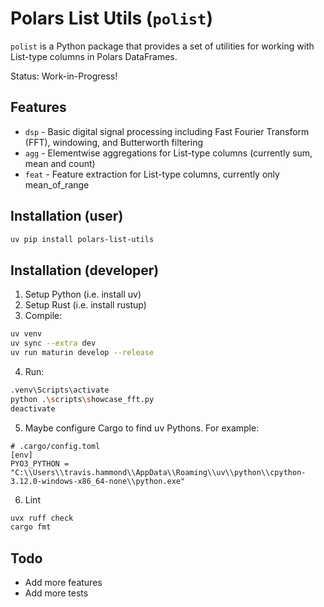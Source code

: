 # Polars List Utils (`polist`)

`polist` is a Python package that provides a set of utilities for working with List-type columns in Polars DataFrames.

Status: Work-in-Progress!

## Features

- `dsp` - Basic digital signal processing including Fast Fourier Transform (FFT), windowing, and Butterworth filtering
- `agg` - Elementwise aggregations for List-type columns (currently sum, mean and count)
- `feat` - Feature extraction for List-type columns, currently only mean_of_range

## Installation (user)

```bash
uv pip install polars-list-utils
```

## Installation (developer)

1) Setup Python (i.e. install uv)
2) Setup Rust (i.e. install rustup)
3) Compile:

```bash
uv venv
uv sync --extra dev
uv run maturin develop --release
```

4) Run:

```bash
.venv\Scripts\activate
python .\scripts\showcase_fft.py
deactivate
```

5) Maybe configure Cargo to find uv Pythons. For example:

```
# .cargo/config.toml
[env]
PYO3_PYTHON = "C:\\Users\\travis.hammond\\AppData\\Roaming\\uv\\python\\cpython-3.12.0-windows-x86_64-none\\python.exe"
```

6) Lint

```bash
uvx ruff check
cargo fmt
```

## Todo

- Add more features
- Add more tests